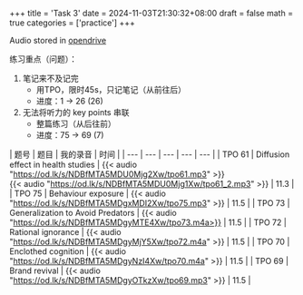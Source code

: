 +++
title = 'Task 3'
date = 2024-11-03T21:30:32+08:00
draft = false
math = true
categories = ['practice']
+++

Audio stored in [opendrive](https://www.opendrive.com/files/NDBfODA3OTg3MF9XSjd4dQ)

练习重点（问题）：

1. 笔记来不及记完
   - 用TPO，限时45s，只记笔记（从前往后）
   - 进度：1 -> 26 (26)
2. 无法将听力的 key points 串联
   - 整篇练习（从后往前）
   - 进度：75 -> 69 (7)



| 题号 | 题目 | 我的录音 | 时间 | 
| --- | --- | --- | --- | --- |
| TPO 61 | Diffusion effect in health studies | {{< audio "https://od.lk/s/NDBfMTA5MDU0Mjg2Xw/tpo61.mp3" >}}<br>{{< audio "https://od.lk/s/NDBfMTA5MDU0Mjg1Xw/tpo61_2.mp3" >}} | 11.3 |
| TPO 75 | Behaviour exposure | {{< audio "https://od.lk/s/NDBfMTA5MDgxMDI2Xw/tpo75.mp3" >}} | 11.5 |
| TPO 73 | Generalization to Avoid Predators | {{< audio "https://od.lk/s/NDBfMTA5MDgyMTE4Xw/tpo73.m4a>}} | 11.5 |
| TPO 72 | Rational ignorance | {{< audio "https://od.lk/s/NDBfMTA5MDgyMjY5Xw/tpo72.m4a" >}} | 11.5 |
| TPO 70 | Enclothed cognition | {{< audio "https://od.lk/s/NDBfMTA5MDgyNzI4Xw/tpo70.m4a" >}} | 11.5 |
| TPO 69 | Brand revival | {{< audio "https://od.lk/s/NDBfMTA5MDgyOTkzXw/tpo69.mp3" >}} | 11.5 |
